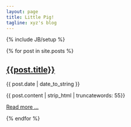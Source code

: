 ```yaml
---
layout: page
title: Little Pig!
tagline: xyz's blog
---
```

{% include JB/setup %}

{% for post in site.posts %}
  <div>
  <p><h2><a href="{{ BASE_PATH }}{{post.url}}">{{post.title}}</a></h2>{{ post.date | date_to_string }}</p>
  <p>{{ post.content | strip_html | truncatewords: 55}}</p>
  <p><a href="{{ BASE_PATH }}{{post.url}}">Read more ...</a></p>
  </div>
{% endfor %}
